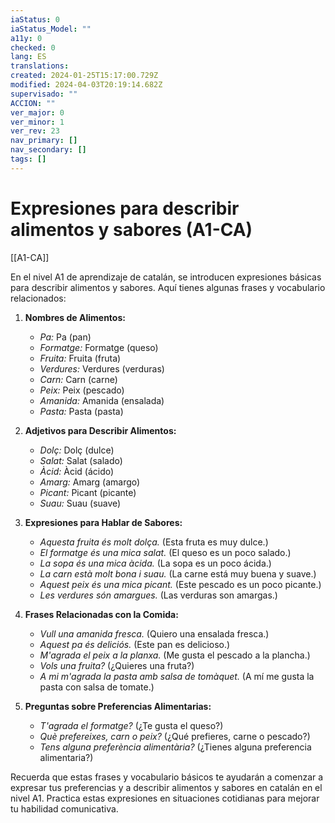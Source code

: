 ```yaml
---
iaStatus: 0
iaStatus_Model: ""
a11y: 0
checked: 0
lang: ES
translations: 
created: 2024-01-25T15:17:00.729Z
modified: 2024-04-03T20:19:14.682Z
supervisado: ""
ACCION: ""
ver_major: 0
ver_minor: 1
ver_rev: 23
nav_primary: []
nav_secondary: []
tags: []
---
```

# Expresiones para describir alimentos y sabores (A1-CA)

[[A1-CA]]

En el nivel A1 de aprendizaje de catalán, se introducen expresiones básicas para describir alimentos y sabores. Aquí tienes algunas frases y vocabulario relacionados:

1. **Nombres de Alimentos:**
   - *Pa:* Pa (pan)
   - *Formatge:* Formatge (queso)
   - *Fruita:* Fruita (fruta)
   - *Verdures:* Verdures (verduras)
   - *Carn:* Carn (carne)
   - *Peix:* Peix (pescado)
   - *Amanida:* Amanida (ensalada)
   - *Pasta:* Pasta (pasta)

2. **Adjetivos para Describir Alimentos:**
   - *Dolç:* Dolç (dulce)
   - *Salat:* Salat (salado)
   - *Àcid:* Àcid (ácido)
   - *Amarg:* Amarg (amargo)
   - *Picant:* Picant (picante)
   - *Suau:* Suau (suave)

3. **Expresiones para Hablar de Sabores:**
   - *Aquesta fruita és molt dolça.* (Esta fruta es muy dulce.)
   - *El formatge és una mica salat.* (El queso es un poco salado.)
   - *La sopa és una mica àcida.* (La sopa es un poco ácida.)
   - *La carn està molt bona i suau.* (La carne está muy buena y suave.)
   - *Aquest peix és una mica picant.* (Este pescado es un poco picante.)
   - *Les verdures són amargues.* (Las verduras son amargas.)

4. **Frases Relacionadas con la Comida:**
   - *Vull una amanida fresca.* (Quiero una ensalada fresca.)
   - *Aquest pa és deliciós.* (Este pan es delicioso.)
   - *M'agrada el peix a la planxa.* (Me gusta el pescado a la plancha.)
   - *Vols una fruita?* (¿Quieres una fruta?)
   - *A mi m'agrada la pasta amb salsa de tomàquet.* (A mí me gusta la pasta con salsa de tomate.)

5. **Preguntas sobre Preferencias Alimentarias:**
   - *T'agrada el formatge?* (¿Te gusta el queso?)
   - *Què prefereixes, carn o peix?* (¿Qué prefieres, carne o pescado?)
   - *Tens alguna preferència alimentària?* (¿Tienes alguna preferencia alimentaria?)

Recuerda que estas frases y vocabulario básicos te ayudarán a comenzar a expresar tus preferencias y a describir alimentos y sabores en catalán en el nivel A1. Practica estas expresiones en situaciones cotidianas para mejorar tu habilidad comunicativa.